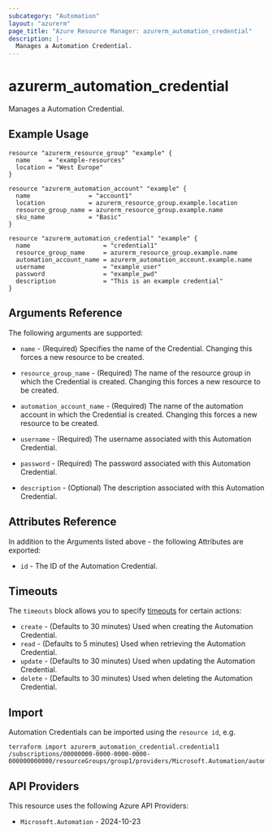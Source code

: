 ```yaml
---
subcategory: "Automation"
layout: "azurerm"
page_title: "Azure Resource Manager: azurerm_automation_credential"
description: |-
  Manages a Automation Credential.
---
```


# azurerm_automation_credential

Manages a Automation Credential.

## Example Usage

```hcl
resource "azurerm_resource_group" "example" {
  name     = "example-resources"
  location = "West Europe"
}

resource "azurerm_automation_account" "example" {
  name                = "account1"
  location            = azurerm_resource_group.example.location
  resource_group_name = azurerm_resource_group.example.name
  sku_name            = "Basic"
}

resource "azurerm_automation_credential" "example" {
  name                    = "credential1"
  resource_group_name     = azurerm_resource_group.example.name
  automation_account_name = azurerm_automation_account.example.name
  username                = "example_user"
  password                = "example_pwd"
  description             = "This is an example credential"
}
```

## Arguments Reference

The following arguments are supported:

* `name` - (Required) Specifies the name of the Credential. Changing this forces a new resource to be created.

* `resource_group_name` - (Required) The name of the resource group in which the Credential is created. Changing this forces a new resource to be created.

* `automation_account_name` - (Required) The name of the automation account in which the Credential is created. Changing this forces a new resource to be created.

* `username` - (Required) The username associated with this Automation Credential.

* `password` - (Required) The password associated with this Automation Credential.

* `description` - (Optional) The description associated with this Automation Credential.

## Attributes Reference

In addition to the Arguments listed above - the following Attributes are exported:

* `id` - The ID of the Automation Credential.

## Timeouts

The `timeouts` block allows you to specify [timeouts](https://developer.hashicorp.com/terraform/language/resources/configure#define-operation-timeouts) for certain actions:

* `create` - (Defaults to 30 minutes) Used when creating the Automation Credential.
* `read` - (Defaults to 5 minutes) Used when retrieving the Automation Credential.
* `update` - (Defaults to 30 minutes) Used when updating the Automation Credential.
* `delete` - (Defaults to 30 minutes) Used when deleting the Automation Credential.

## Import

Automation Credentials can be imported using the `resource id`, e.g.

```shell
terraform import azurerm_automation_credential.credential1 /subscriptions/00000000-0000-0000-0000-000000000000/resourceGroups/group1/providers/Microsoft.Automation/automationAccounts/account1/credentials/credential1
```

## API Providers
<!-- This section is generated, changes will be overwritten -->
This resource uses the following Azure API Providers:

* `Microsoft.Automation` - 2024-10-23
